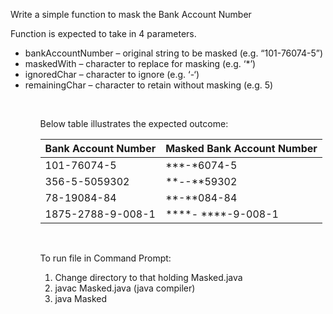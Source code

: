 <p>Write a simple function to mask the Bank Account Number</p>

<p>Function is expected to take in 4 parameters.</p>
<ul>
<li>bankAccountNumber – original string to be masked (e.g. “101-76074-5”)</li>
<li>maskedWith – character to replace for masking (e.g. ‘*’)</li>
<li>ignoredChar – character to ignore (e.g. ‘-‘)</li>
<li>remainingChar – character to retain without masking (e.g. 5)</li>
<ul>

<br>
<p>Below table illustrates the expected outcome:</p>

 
|Bank Account Number |Masked Bank Account Number |
|---                 |---                        | 
|  101-76074-5       |      ***-*6074-5          |
|356-5-5059302       |    ***-*-**59302          |
|78-19084-84         |    **-**084-84            |
|1875-2788-9-008-1   |    ****- ****-9-008-1     |  

<br>
<p>To run file in Command Prompt:
<ol>
<li>Change directory to that holding Masked.java</li>
<li> javac Masked.java (java compiler)</li>
<li> java Masked</li> 
</ol>
  
